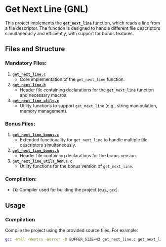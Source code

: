 # Get Next Line (GNL)

This project implements the **`get_next_line`** function, which reads a line from a file descriptor. The function is designed to handle different file descriptors simultaneously and efficiently, with support for bonus features.

## Files and Structure

### Mandatory Files:
1. [**`get_next_line.c`**](https://github.com/Ahdad0/get_next_line/blob/master/get_next_line.c)
   - Core implementation of the `get_next_line` function.
2. [**`get_next_line.h`**](https://github.com/Ahdad0/get_next_line/blob/master/get_next_line.h)  
   - Header file containing declarations for the `get_next_line` function and necessary macros.
3. [**`get_next_line_utils.c`**](https://github.com/Ahdad0/get_next_line/blob/master/get_next_line_utils.c)
   - Utility functions to support `get_next_line` (e.g., string manipulation, memory management).

### Bonus Files:
1. [**`get_next_line_bonus.c`**](https://github.com/Ahdad0/get_next_line/blob/master/get_next_line_bonus.c)
   - Extended functionality for `get_next_line` to handle multiple file descriptors simultaneously.
2. [**`get_next_line_bonus.h`**](https://github.com/Ahdad0/get_next_line/blob/master/get_next_line_bonus.h)
   - Header file containing declarations for the bonus version.
3. [**`get_next_line_utils_bonus.c`**](https://github.com/Ahdad0/get_next_line/blob/master/get_next_line_utils_bonus.c)
   - Utility functions for the bonus version of `get_next_line`.

### Compilation:
- **`CC`**: Compiler used for building the project (e.g., `gcc`).

## Usage

### Compilation
Compile the project using the provided source files. For example:

```bash
gcc -Wall -Wextra -Werror -D BUFFER_SIZE=42 get_next_line.c get_next_line_utils.c -o gnl
